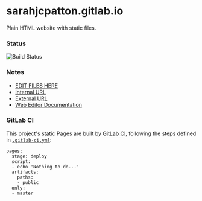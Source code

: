 # sarahjcpatton.gitlab.io

Plain HTML website with static files.

### Status

![Build Status](https://gitlab.com/pages/plain-html/badges/master/build.svg)

### Notes

- [EDIT FILES HERE](public)
- [Internal URL](http://sarahjcpatton.gitlab.io)
- [External URL](http://www.sarahcormackpatton.com)
- [Web Editor Documentation](https://docs.gitlab.com/ce/user/project/repository/web_editor.html)

### GitLab CI

This project's static Pages are built by
[GitLab CI](https://about.gitlab.com/gitlab-ci/), following the steps defined
in [`.gitlab-ci.yml`](.gitlab-ci.yml):

```
pages:
  stage: deploy
  script:
  - echo 'Nothing to do...'
  artifacts:
    paths:
    - public
  only:
  - master
```
